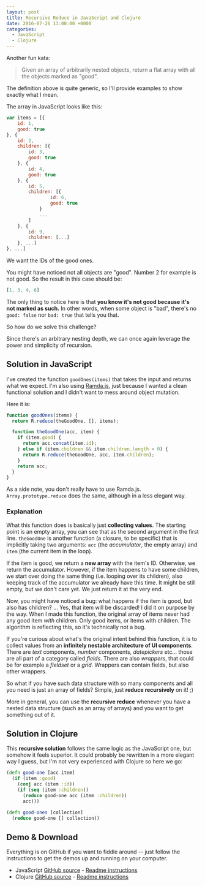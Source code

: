 ```yaml
---
layout: post
title: Recursive Reduce in JavaScript and Clojure
date: 2016-07-26 13:00:00 +0000
categories:
  - JavaScript
  - Clojure
---
```


Another fun kata:

> Given an array of arbitrarily nested objects, return a flat array with all the objects marked as "good".

The definition above is quite generic, so I'll provide examples to show
exactly what I mean.

The array in JavaScript looks like this:

``` javascript
var items = [{
    id: 1,
    good: true
}, {
    id: 2,
    children: [{
        id: 3,
        good: true
    }, {
        id: 4,
        good: true
    }, {
        id: 5,
        children: [{
                id: 6,
                good: true
            }
            ...
        ]
    }, {
        id: 9,
        children: [...]
    }, ...]
}, ...]
```

We want the IDs of the good ones.

You might have noticed not all objects are "good". Number 2 for example
is not good. So the result in this case should be:

``` javascript
[1, 3, 4, 6]
```

The only thing to notice here is that **you know it's not good because
it's not marked as such.** In other words, when some object is "bad",
there's no `good: false` nor `bad: true` that tells you that.

So how do we solve this challenge?

Since there's an arbitrary nesting depth, we can once again leverage the
power and simplicity of recursion.

## Solution in JavaScript

I've created the function `goodOnes(items)` that takes the input and
returns what we expect. I'm also using [Ramda.js](https://github.com/ramda/ramda), just because I wanted a clean functional solution and I didn't want to mess around
object mutation.

Here it is:

``` javascript
function goodOnes(items) {
  return R.reduce(theGoodOne, [], items);

  function theGoodOne(acc, item) {
    if (item.good) {
      return acc.concat(item.id);
    } else if (item.children && item.children.length > 0) {
      return R.reduce(theGoodOne, acc, item.children);
    }
    return acc;
  }
}
```


As a side note, you don't really have to use Ramda.js.
`Array.prototype.reduce` does the same, although in a less elegant way.

### Explanation

What this function does is basically just **collecting values**. The
starting point is an empty array, you can see that as the second
argument in the first line. `theGoodOne` is another function (a closure,
to be specific) that is implicitly taking two arguments: `acc` (the
*accumulator*, the empty array) and `item` (the current item in the loop).

If the item is good, we return a **new array** with the item's ID.
Otherwise, we return the accumulator. However, if the item happens to
have some children, we start over doing the same thing (i.e. looping
over its children), also keeping track of the accumulator we already
have this time. It might be still empty, but we don't care yet. We just
return it at the very end.

Now, you might have noticed a bug: what happens if the item is good, but also
has children? ... Yes, that item will be discarded! I did it on purpose
by the way. When I made this function, the original array of items never
had any good item *with* children. Only good items, or items with children.
The algorithm is reflecting this, so it's technically not a bug.

If you're curious about what's the original intent behind this function, it is to
collect values from an **infinitely nestable architecture of UI components**.
There are *text* components, *number* components, *datepickers* etc...
those are all part of a category called *fields*. There are also
*wrappers*, that could be for example a *fieldset* or a *grid*. Wrappers can
contain fields, but also other wrappers.

So what if you have such data structure with so many components and all
you need is just an array of fields? Simple, just **reduce recursively**
on it! ;)

More in general, you can use the **recursive reduce** whenever you have
a nested data structure (such as an array of arrays) and you want to get something out of it.


## Solution in Clojure

This **recursive solution** follows the same logic as the JavaScript
one, but somehow it feels superior. It could probably be rewritten in a
more elegant way I guess, but I'm not very experienced with Clojure so
here we go:

``` clojure
(defn good-one [acc item]
  (if (item :good)
    (conj acc (item :id))
    (if (seq (item :children))
      (reduce good-one acc (item :children))
      acc)))

(defn good-ones [collection]
  (reduce good-one [] collection))
```

## Demo & Download

Everything is on GitHub if you want to fiddle around -- just follow the instructions to get the demos up and running on your computer.

- JavaScript [GitHub source](https://github.com/simonewebdesign/es2015-recursive-reduce/blob/master/main.js) - [Readme instructions](https://github.com/simonewebdesign/es2015-recursive-reduce#readme)
- Clojure [GitHub source](https://github.com/simonewebdesign/clojure-recursive-reduce/blob/master/test/clojure_recursive_reduce/core_test.clj) - [Readme instructions](https://github.com/simonewebdesign/clojure-recursive-reduce#readme)
